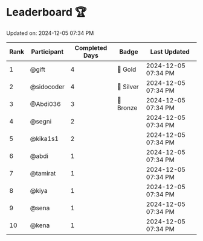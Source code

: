 # Leaderboard 🏆

Updated on: 2024-12-05 07:34 PM

| Rank | Participant       | Completed Days | Badge      | Last Updated         |
|------|-------------------|----------------|------------|----------------------|
| 1    | @gift             | 4              | 🏅 Gold     | 2024-12-05 07:34 PM |
| 2    | @sidocoder        | 4              | 🥈 Silver   | 2024-12-05 07:34 PM |
| 3    | @Abdi036          | 3              | 🥉 Bronze   | 2024-12-05 07:34 PM |
| 4    | @segni            | 2              |            | 2024-12-05 07:34 PM |
| 5    | @kika1s1          | 2              |            | 2024-12-05 07:34 PM |
| 6    | @abdi             | 1              |            | 2024-12-05 07:34 PM |
| 7    | @tamirat          | 1              |            | 2024-12-05 07:34 PM |
| 8    | @kiya             | 1              |            | 2024-12-05 07:34 PM |
| 9    | @sena             | 1              |            | 2024-12-05 07:34 PM |
| 10   | @kena             | 1              |            | 2024-12-05 07:34 PM |
